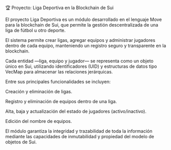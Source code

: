 🏆 Proyecto: Liga Deportiva en la Blockchain de Sui

El proyecto Liga Deportiva es un módulo desarrollado en el lenguaje Move para la blockchain de Sui, que permite la gestión descentralizada de una liga de fútbol u otro deporte.

El sistema permite crear ligas, agregar equipos y administrar jugadores dentro de cada equipo, manteniendo un registro seguro y transparente en la blockchain.

Cada entidad —liga, equipo y jugador— se representa como un objeto único en Sui, utilizando identificadores (UID) y estructuras de datos tipo VecMap para almacenar las relaciones jerárquicas.

Entre sus principales funcionalidades se incluyen:

Creación y eliminación de ligas.

Registro y eliminación de equipos dentro de una liga.

Alta, baja y actualización del estado de jugadores (activo/inactivo).

Edición del nombre de equipos.

El módulo garantiza la integridad y trazabilidad de toda la información mediante las capacidades de inmutabilidad y propiedad del modelo de objetos de Sui.
